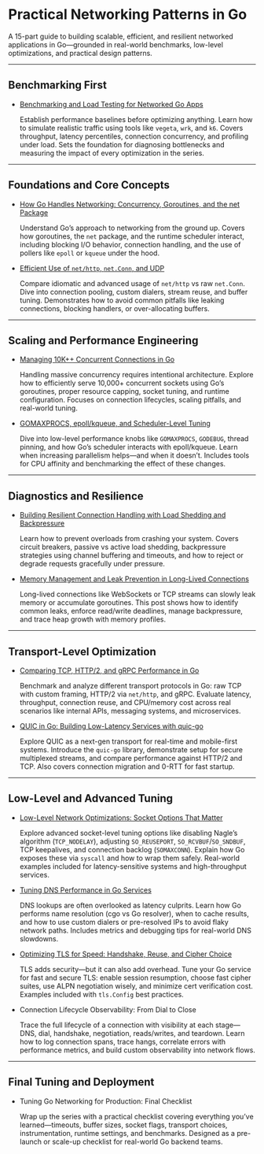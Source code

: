 # Practical Networking Patterns in Go

A 15-part guide to building scalable, efficient, and resilient networked applications in Go—grounded in real-world benchmarks, low-level optimizations, and practical design patterns.

---

## Benchmarking First

- [Benchmarking and Load Testing for Networked Go Apps](bench-and-load.md)

	Establish performance baselines before optimizing anything. Learn how to simulate realistic traffic using tools like `vegeta`, `wrk`, and `k6`. Covers throughput, latency percentiles, connection concurrency, and profiling under load. Sets the foundation for diagnosing bottlenecks and measuring the impact of every optimization in the series.

---

## Foundations and Core Concepts

- [How Go Handles Networking: Concurrency, Goroutines, and the net Package](networking-internals.md)

	Understand Go’s approach to networking from the ground up. Covers how goroutines, the `net` package, and the runtime scheduler interact, including blocking I/O behavior, connection handling, and the use of pollers like `epoll` or `kqueue` under the hood.

- [Efficient Use of `net/http`, `net.Conn`, and UDP](efficient-net-use.md)

	Compare idiomatic and advanced usage of `net/http` vs raw `net.Conn`. Dive into connection pooling, custom dialers, stream reuse, and buffer tuning. Demonstrates how to avoid common pitfalls like leaking connections, blocking handlers, or over-allocating buffers.

---

## Scaling and Performance Engineering

- [Managing 10K++ Concurrent Connections in Go](10k-connections.md)

	Handling massive concurrency requires intentional architecture. Explore how to efficiently serve 10,000+ concurrent sockets using Go’s goroutines, proper resource capping, socket tuning, and runtime configuration. Focuses on connection lifecycles, scaling pitfalls, and real-world tuning.

- [GOMAXPROCS, epoll/kqueue, and Scheduler-Level Tuning](a-bit-more-tuning.md)

	Dive into low-level performance knobs like `GOMAXPROCS`, `GODEBUG`, thread pinning, and how Go’s scheduler interacts with epoll/kqueue. Learn when increasing parallelism helps—and when it doesn’t. Includes tools for CPU affinity and benchmarking the effect of these changes.

---

## Diagnostics and Resilience

- [Building Resilient Connection Handling with Load Shedding and Backpressure](resilient-connection-handling.md)

	Learn how to prevent overloads from crashing your system. Covers circuit breakers, passive vs active load shedding, backpressure strategies using channel buffering and timeouts, and how to reject or degrade requests gracefully under pressure.

- [Memory Management and Leak Prevention in Long-Lived Connections](long-lived-connections.md)

	Long-lived connections like WebSockets or TCP streams can slowly leak memory or accumulate goroutines. This post shows how to identify common leaks, enforce read/write deadlines, manage backpressure, and trace heap growth with memory profiles.

---

## Transport-Level Optimization

- [Comparing TCP, HTTP/2, and gRPC Performance in Go](tcp-http2-grpc.md)

	Benchmark and analyze different transport protocols in Go: raw TCP with custom framing, HTTP/2 via `net/http`, and gRPC. Evaluate latency, throughput, connection reuse, and CPU/memory cost across real scenarios like internal APIs, messaging systems, and microservices.

- [QUIC in Go: Building Low-Latency Services with quic-go](quic-in-go.md)

	Explore QUIC as a next-gen transport for real-time and mobile-first systems. Introduce the `quic-go` library, demonstrate setup for secure multiplexed streams, and compare performance against HTTP/2 and TCP. Also covers connection migration and 0-RTT for fast startup.

---

## Low-Level and Advanced Tuning

- [Low-Level Network Optimizations: Socket Options That Matter](low-level-optimizations.md)

	Explore advanced socket-level tuning options like disabling Nagle’s algorithm (`TCP_NODELAY`), adjusting `SO_REUSEPORT`, `SO_RCVBUF`/`SO_SNDBUF`, TCP keepalives, and connection backlog (`SOMAXCONN`). Explain how Go exposes these via `syscall` and how to wrap them safely. Real-world examples included for latency-sensitive systems and high-throughput services.

- [Tuning DNS Performance in Go Services](dns_performance.md)

	DNS lookups are often overlooked as latency culprits. Learn how Go performs name resolution (cgo vs Go resolver), when to cache results, and how to use custom dialers or pre-resolved IPs to avoid flaky network paths. Includes metrics and debugging tips for real-world DNS slowdowns.

- [Optimizing TLS for Speed: Handshake, Reuse, and Cipher Choice](tls-for-speed.md)

	TLS adds security—but it can also add overhead. Tune your Go service for fast and secure TLS: enable session resumption, choose fast cipher suites, use ALPN negotiation wisely, and minimize cert verification cost. Examples included with `tls.Config` best practices.

- Connection Lifecycle Observability: From Dial to Close

	Trace the full lifecycle of a connection with visibility at each stage—DNS, dial, handshake, negotiation, reads/writes, and teardown. Learn how to log connection spans, trace hangs, correlate errors with performance metrics, and build custom observability into network flows.

---

## Final Tuning and Deployment

- Tuning Go Networking for Production: Final Checklist

	Wrap up the series with a practical checklist covering everything you’ve learned—timeouts, buffer sizes, socket flags, transport choices, instrumentation, runtime settings, and benchmarks. Designed as a pre-launch or scale-up checklist for real-world Go backend teams.